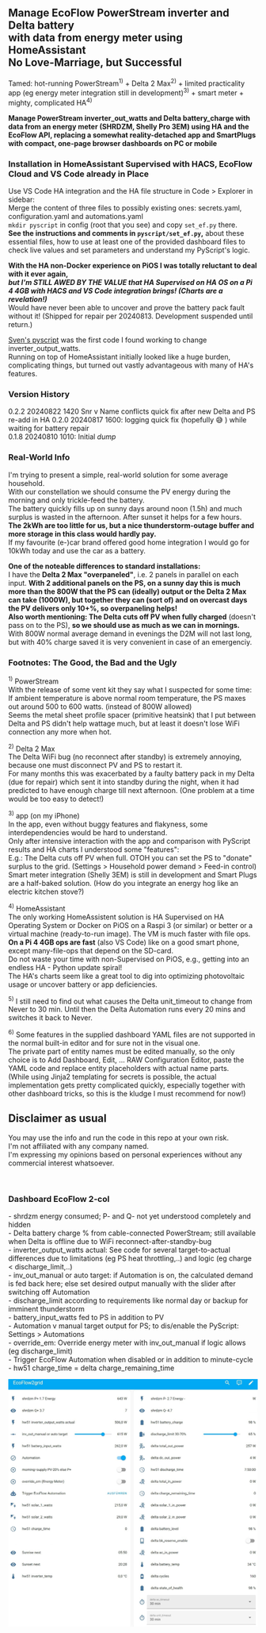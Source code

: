 <h2>Manage EcoFlow PowerStream inverter and Delta battery<br>
with data from energy meter using HomeAssistant<br>
No Love-Marriage, but Successful</h2>
<p>
Tamed: hot-running PowerStream<sup>1)</sup> + Delta 2 Max<sup>2)</sup> + limited practicality app (eg energy meter integration still in development)<sup>3)</sup> + smart meter + mighty, complicated HA<sup>4)</sup>
</p>
<p>
<b>Manage PowerStream inverter_out_watts and Delta battery_charge with data from an energy meter (SHRDZM, Shelly Pro 3EM) using HA and the EcoFlow API, replacing a somewhat reality-detached app and SmartPlugs with compact, one-page browser dashboards on PC or mobile</b>
</p>
<h3>Installation in HomeAssistant Supervised with HACS, EcoFlow Cloud and VS Code already in Place</h3>
<p>
Use VS Code HA integration and the HA file structure in Code > Explorer in sidebar:<br>
Merge the content of three files to possibly existing ones: secrets.yaml, configuration.yaml and automations.yaml<br>
<code>mkdir pyscript</code> in config (root that you see) and copy <code>set_ef.py</code> there.<br>
<b>See the instructions and comments in <code>pyscript/set_ef.py</code>,</b> about these essential files, how to use at least one of the provided dashboard files to check live values and set parameters and understand my PyScript's logic.
</p>
<p>
<b>With the HA non-Docker experience on PiOS I was totally reluctant to deal with it ever again,<br>
<em>but I'm STILL AWED BY THE VALUE that HA Supervised on HA OS on a Pi 4 4GB with HACS and VS Code integration brings! (Charts are a revelation!)</em></b><br>
Would have never been able to uncover and prove the battery pack fault without it! (Shipped for repair per 20240813. Development suspended until return.)
</p>
<p>
<a href="https://github.com/svenerbe/ecoflow_dynamic_power_adjustment/">Sven's pyscript</a> was the first code I found working to change inverter_output_watts.<br>
Running on top of HomeAssistant initially looked like a huge burden, complicating things, but turned out vastly advantageous with many of HA's features.<br>
</p>
<h3>Version History</h3>
<p>
0.2.2 20240822 1420 Snr v Name conflicts quick fix after new Delta and PS re-add in HA
0.2.0 20240817 1600: logging quick fix (hopefully &#128517; ) while waiting for battery repair<br>
0.1.8 20240810 1010: Initial <em>dump</em>
</p>
<h3>Real-World Info</h3>
<p>
I'm trying to present a simple, real-world solution for some average household.<br>
With our constellation we should consume the PV energy during the morning and only trickle-feed the battery.<br>
The battery quickly fills up on sunny days around noon (1.5h) and much surplus is wasted in the afternoon. After sunset it helps for a few hours.<br>
<b>The 2kWh are too little for us, but a nice thunderstorm-outage buffer and more storage in this class would hardly pay.</b><br>
If my favourite (e-)car brand offered good home integration I would go for 10kWh today and use the car as a battery.
</p>
<p>
<b>One of the noteable differences to standard installations:</b><br>
I have the <b>Delta 2 Max "overpaneled"</b>, i.e. 2 panels in parallel on each input. <b>With 2 additional panels on the PS, on a sunny day this is much more than the 800W that the PS can (ideally) output or the Delta 2 Max can take (1000W), but together they can (sort of) and on overcast days the PV delivers only 10+%, so overpaneling helps!</b><br>
<b>Also worth mentioning: The Delta cuts off PV when fully charged</b> (doesn't pass on to the PS), <b>so we should use as much as we can in mornings.</b><br>
With 800W normal average demand in evenings the D2M will not last long, but with 40% charge saved it is very convenient in case of an emergenciy.
</p>
<h3>Footnotes: The Good, the Bad and the Ugly</h3>
<p>
<sup>1)</sup> PowerStream<br>
With the release of some vent kit they say what I suspected for some time:<br>
If ambient temperature is above normal room temperature, the PS maxes out around 500 to 600 watts. (instead of 800W allowed)<br>
Seems the metal sheet profile spacer (primitive heatsink) that I put between Delta and PS didn't help wattage much, but at least it doesn't lose WiFi connection any more when hot.
</p>
<p>
<sup>2)</sup> Delta 2 Max<br>
The Delta WiFi bug (no reconnect after standby) is extremely annoying, because one must disconnect PV and PS to restart it.<br>
For many months this was exacerbated by a faulty battery pack in my Delta (due for repair) which sent it into standby during the night, when it had predicted to have enough charge till next afternoon. (One problem at a time would be too easy to detect!)
</p>
<p>
<sup>3)</sup> app (on my iPhone)<br>
In the app, even without buggy features and flakyness, some interdependencies would be hard to understand.<br>
Only after intensive interaction with the app and comparison with PyScript results and HA charts I understood some "features":<br>
E.g.: The Delta cuts off PV when full. OTOH you can set the PS to "donate" surplus to the grid. (Settings > Household power demand > Feed-in control)<br>
Smart meter integration (Shelly 3EM) is still in development and Smart Plugs are a half-baked solution. (How do you integrate an energy hog like an electric kitchen stove?)
</p>
<p>
<sup>4)</sup> HomeAssistant<br>
The only working HomeAssistent solution is HA Supervised on HA Operating System or Docker on PiOS on a Raspi 3 (or similar) or better or a virtual machine (ready-to-run image). The VM is much faster with file ops.<br>
<b>On a Pi 4 4GB ops are fast</b> (also VS Code) like on a good smart phone, except many-file-ops that depend on the SD-card.<br>
Do not waste your time with non-Supervised on PiOS, e.g., getting into an endless HA - Python update spiral!<br>
The HA's charts seem like a great tool to dig into optimizing photovoltaic usage or uncover battery or app deficiencies.
<p>
<sup>5)</sup> I still need to find out what causes the Delta unit_timeout to change from Never to 30 min. Until then the Delta Automation runs every 20 mins and switches it back to Never.
</p>
<p>
<sup>6)</sup> Some features in the supplied dashboard YAML files are not supported in the normal built-in editor and for sure not in the visual one.<br>
The private part of entity names must be edited manually, so the only choice is to Add Dashboard, Edit, ... RAW Configuration Editor, paste the YAML code and replace entity placeholders with actual name parts.<br>
(While using Jinja2 templating for secrets is possible, the actual implementation gets pretty complicated quickly, especially together with other dashboard tricks, so this is the kludge I must recommend for now!)
</p>
<h2>Disclaimer as usual</h2>
<p>
You may use the info and run the code in this repo at your own risk.<br>
I'm not affiliated with any company named.<br>
I'm expressing my opinions based on personal experiences without any commercial interest whatsoever.
</p>
<br>
<p>
<h3>Dashboard EcoFlow 2-col</h3>
<p>
- shrdzm energy consumed; P- and Q- not yet understood completely and hidden<br>
- Delta battery charge % from cable-connected PowerStream; still available when Delta is offline due to WiFi reconnect-after-standby-bug<br>
- inverter_output_watts actual: See code for several target-to-actual differences due to limitations (eg PS heat throttling,..) and logic (eg charge < discharge_limit,..)<br>
- inv_out_manual or auto target: if Automation is on, the calculated demand is fed back here; else set desired output manually with the slider after switching off Automation<br>
- discharge_limit according to requirements like normal day or backup for imminent thunderstorm<br>
- battery_input_watts fed to PS in addition to PV<br>
- Automation v manual target output for PS; to dis/enable the PyScript: Settings > Automations <br>
- override_em: Override energy meter with inv_out_manual if logic allows (eg discharge_limit)<br>
- Trigger EcoFlow Automation when disabled or in addition to minute-cycle<br>
- hw51 charge_time = delta charge_remaining_time<br>
</p>
<img src="images/dashboard-ecoflow-2-col.jpg" alt="Dashboard EcoFlow 2-col"><br>
</p>
